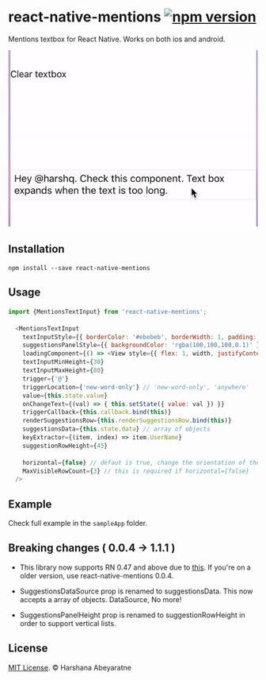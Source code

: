 # react-native-mentions [![npm version](https://badge.fury.io/js/react-native-mentions.svg)](https://badge.fury.io/js/react-native-mentions)
Mentions textbox for React Native. Works on both ios and android. 

![alt text](example.gif "Screenshots")

## Installation

```
npm install --save react-native-mentions
```

## Usage

```js
import {MentionsTextInput} from 'react-native-mentions';

  <MentionsTextInput
    textInputStyle={{ borderColor: '#ebebeb', borderWidth: 1, padding: 5, fontSize: 15 }}
    suggestionsPanelStyle={{ backgroundColor: 'rgba(100,100,100,0.1)' }}
    loadingComponent={() => <View style={{ flex: 1, width, justifyContent: 'center', alignItems: 'center' }}><ActivityIndicator /></View>}
    textInputMinHeight={30}
    textInputMaxHeight={80}
    trigger={'@'}
    triggerLocation={'new-word-only'} // 'new-word-only', 'anywhere'
    value={this.state.value}
    onChangeText={(val) => { this.setState({ value: val }) }}
    triggerCallback={this.callback.bind(this)}
    renderSuggestionsRow={this.renderSuggestionsRow.bind(this)}
    suggestionsData={this.state.data} // array of objects
    keyExtractor={(item, index) => item.UserName} 
    suggestionRowHeight={45}
          
    horizontal={false} // defaut is true, change the orientation of the list
    MaxVisibleRowCount={3} // this is required if horizontal={false}
  />
```

## Example 

Check full example in the `sampleApp` folder. 

## Breaking changes ( 0.0.4 -> 1.1.1 )

- This library now supports RN 0.47 and above due to [this](https://github.com/facebook/react-native/commit/bac84ce207a0466cec95626131063751eb48b964). If you're on a older version, use react-native-mentions 0.0.4.

- SuggestionsDataSource prop is renamed to suggestionsData. This now accepts a array of objects. DataSource, No more!

- SuggestionsPanelHeight prop is renamed to suggestionRowHeight in order to support vertical lists. 


## License

[MIT License](http://opensource.org/licenses/mit-license.html). © Harshana Abeyaratne
